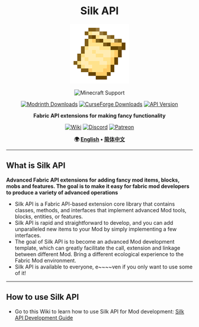 <!--suppress HtmlDeprecatedAttribute -->
<div align="center">

# Silk API

<img src="img/icon.png" alt="Logo" width="160" height="160"/>

![Minecraft Support](https://img.shields.io/badge/SUPPORT_FOR_MC-1.20_~_1.21.1-52A535.svg?style=for-the-badge)

[![Modrinth Downloads](https://img.shields.io/modrinth/dt/3je4UK0t?style=flat-square&logo=modrinth&color=66D676)](https://modrinth.com/mod/silk-api)
[![CurseForge Downloads](https://img.shields.io/curseforge/dt/902155?style=flat-square&logo=curseforge&color=E06D44)](https://www.curseforge.com/minecraft/mc-mods/silk-api)
[![API Version](https://img.shields.io/modrinth/v/3je4UK0t?style=flat-square&logo=github&color=FFFFFF)](https://github.com/Silk-MC/Silk-API)

**Fabric API extensions for making fancy functionality**

[![Wiki](https://img.shields.io/badge/WIKI-444444?style=for-the-badge&logo=wikipedia&logoColor=FFFFFF)](https://silk-mc.gitbook.io/silk-api)
[![Discord](https://img.shields.io/badge/DISCORD-5865F2?style=for-the-badge&logo=discord&logoColor=FFFFFF)](https://discord.com/invite/ZJuQyH2RBz)
[![Patreon](https://img.shields.io/badge/PATREON-FF424D?style=for-the-badge&logo=patreon&logoColor=FFFFFF)](https://www.patreon.com/GameGeek_Saikel)

**🌍 [English](README/README.en_us.md) • [简体中文](README/README.zh_cn.md)**

</div>

---

## What is Silk API

**Advanced Fabric API extensions for adding fancy mod items, blocks, mobs and features. The goal is to make it easy for
fabric mod developers to produce a
variety of advanced operations**

- Silk API is a Fabric API-based extension core library that contains classes, methods, and interfaces that implement
  advanced Mod tools, blocks, entities,
  or features.
- Silk API is rapid and straightforward to develop, and you can add unparalleled new items to your Mod by simply
  implementing a few interfaces.
- The goal of Silk API is to become an advanced Mod development template, which can greatly facilitate the call,
  extension and linkage between different
  Mod. Bring a different ecological experience to the Fabric Mod environment.
- Silk API is available to everyone, e~~~~ven if you only want to use some of it!

---

## How to use Silk API

- Go to this Wiki to learn how to use Silk API for Mod
  development: [Silk API Development Guide](https://silk-mc.gitbook.io/silk-api)